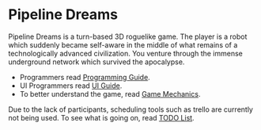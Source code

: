 # Pipeline Dreams
Pipeline Dreams is a turn-based 3D roguelike game. The player is a robot which suddenly became self-aware in the middle of what remains of a technologically advanced civilization. You venture through the immense underground network which survived the apocalypse. 

- Programmers read [Programming Guide](http://github.com).
- UI Programmers read [UI Guide](http://github.com).
- To better understand the game, read [Game Mechanics](http://github.com).

Due to the lack of participants, scheduling tools such as trello are currently not being used. To see what is going on, read [TODO List](http://github.com).
